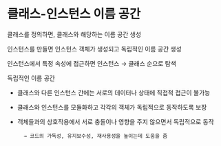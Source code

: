 # 클래스-인스턴스 이름 공간

클래스를 정의하면, 클래스와 해당하는 이름 공간 생성

인스턴스를 만들면 인스턴스 객체가 생성되고 독립적인 이름 공간 생성

인스턴스에서 특정 속성에 접근하면 인스턴스 → 클래스 순으로 탐색

독립적인 이름 공간

- 클래스와 다른 인스턴스 간에는 서로의 데이터나 상태에 직접적 접근이 불가능
- 클래스와 인스턴스를 모듈화하고 각각의 객체가 독립적으로 동작하도록 보장
- 객체들과의 상호작용에서 서로 충돌이나 영향을 주지 않으면서 독립적으로 동작

        → 코드의 가독성, 유지보수성, 재사용성을 높이는데 도움을 줌
